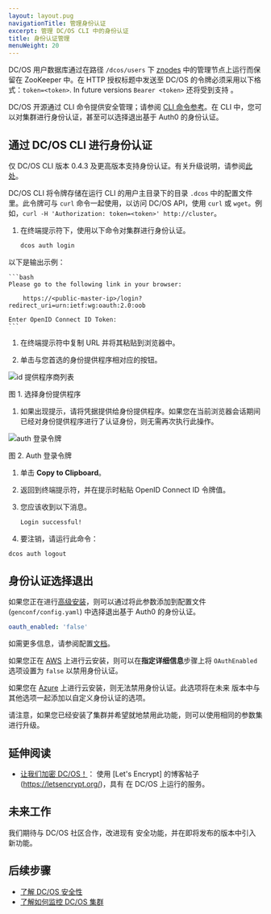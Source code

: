 ```yaml
---
layout: layout.pug
navigationTitle: 管理身份认证
excerpt: 管理 DC/OS CLI 中的身份认证
title: 身份认证管理
menuWeight: 20
---
```


<!-- The source repository for this topic is https://github.com/dcos/dcos-docs-site -->


DC/OS 用户数据库通过在路径 `/dcos/users` 下 [znodes](https://zookeeper.apache.org/doc/r3.1.2/zookeeperProgrammers.html#sc-zkDataModel-znodes) 中的管理节点上运行而保留在 ZooKeeper 中。在 HTTP 授权标题中发送至 DC/OS 的令牌必须采用以下格式：`token=<token>`. In future versions `Bearer <token>` 还将受到支持 。

DC/OS 开源通过 CLI 命令提供安全管理；请参阅 [CLI 命令参考](/cn/1.11/cli/command-reference/dcos-auth/)。在 CLI 中，您可以对集群进行身份认证，甚至可以选择退出基于 Auth0 的身份认证。


## <a name="log-in-cli"></a>通过 DC/OS CLI 进行身份认证

仅 DC/OS CLI 版本 0.4.3 及更高版本支持身份认证。有关升级说明，请参阅[此处](/cn/1.11/cli/update/)。

DC/OS CLI 将令牌存储在运行 CLI 的用户主目录下的目录 `.dcos` 中的配置文件里。此令牌可与 `curl` 命令一起使用，以访问 DC/OS API，使用 `curl` 或 `wget`。例如，`curl -H 'Authorization: token=<token>' http://cluster`。

1. 在终端提示符下，使用以下命令对集群进行身份认证。

    ```bash
    dcos auth login
    ```

 以下是输出示例：

    ```bash
    Please go to the following link in your browser:

        https://<public-master-ip>/login?redirect_uri=urn:ietf:wg:oauth:2.0:oob

    Enter OpenID Connect ID Token:
    ```

1. 在终端提示符中复制 URL 并将其粘贴到浏览器中。

1. 单击与您首选的身份提供程序相对应的按钮。

 ![id 提供程序商列表](/cn/1.11/img/auth-login.png)

 图 1. 选择身份提供程序

1. 如果出现提示，请将凭据提供给身份提供程序。如果您在当前浏览器会话期间已经对身份提供程序进行了认证身份，则无需再次执行此操作。

 ![auth 登录令牌](/cn/1.11/img/auth-login-token.png)

 图 2. Auth 登录令牌

1. 单击 **Copy to Clipboard**。

1. 返回到终端提示符，并在提示时粘贴 OpenID Connect ID 令牌值。

1. 您应该收到以下消息。

    ```bash
    Login successful!
    ```

1. 要注销，请运行此命令：

```bash
dcos auth logout
```

## 身份认证选择退出

如果您正在进行[高级安装](/cn/1.11/installing/production/deploying-dcos/installation/)，则可以通过将此参数添加到配置文件 (`genconf/config.yaml`) 中选择退出基于 Auth0 的身份认证。

```yaml
oauth_enabled: 'false'
```
如需更多信息，请参阅配置[文档](/cn/1.11/installing/production/advanced-configuration/configuration-reference/)。

如果您正在 [AWS](cn/1.11/install/evaluation/cloud-installation/aws/) 上进行云安装，则可以在**指定详细信息**步骤上将 `OAuthEnabled` 选项设置为 `false` 以禁用身份认证。

如果您在 [Azure](/cn/1.11/installing/evaluation/cloud-installation/azure/) 上进行云安装，则无法禁用身份认证。此选项将在未来 版本中与其他选项一起添加以自定义身份认证的选项。

请注意，如果您已经安装了集群并希望就地禁用此功能，则可以使用相同的参数集进行升级。


## 延伸阅读

- [让我们加密 DC/OS！](https://mesosphere.com/blog/2016/04/06/lets-encrypt-dcos/)：
 使用 [Let's Encrypt] 的博客帖子(https://letsencrypt.org/)，具有
 在 DC/OS 上运行的服务。

## 未来工作

我们期待与 DC/OS 社区合作，改进现有
安全功能，并在即将发布的版本中引入新功能。

## 后续步骤

- [了解 DC/OS 安全性](/cn/1.11/administering-clusters/)
- [了解如何监控 DC/OS 集群](/cn/1.11/monitoring/)

 [1]:https://en.wikipedia.org/wiki/STARTTLS
